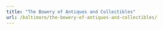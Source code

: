 ```yaml
---
title: "The Bowery of Antiques and Collectibles"
url: /baltimore/the-bowery-of-antiques-and-collectibles/
---
```

